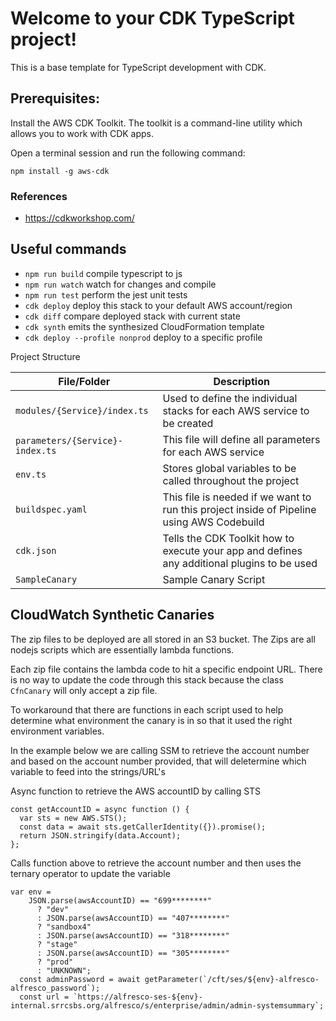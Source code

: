 # Welcome to your CDK TypeScript project!

This is a base template for TypeScript development with CDK.

## Prerequisites:

Install the AWS CDK Toolkit. The toolkit is a command-line utility which allows you to work with CDK apps.

Open a terminal session and run the following command:

```
npm install -g aws-cdk
```

### References

- https://cdkworkshop.com/

## Useful commands

- `npm run build` compile typescript to js
- `npm run watch` watch for changes and compile
- `npm run test` perform the jest unit tests
- `cdk deploy` deploy this stack to your default AWS account/region
- `cdk diff` compare deployed stack with current state
- `cdk synth` emits the synthesized CloudFormation template
- `cdk deploy --profile nonprod` deploy to a specific profile

Project Structure

| File/Folder                     | Description                                                                                 |
| ------------------------------- | ------------------------------------------------------------------------------------------- |
| `modules/{Service}/index.ts`    | Used to define the individual stacks for each AWS service to be created                     |
| `parameters/{Service}-index.ts` | This file will define all parameters for each AWS service                                   |
| `env.ts`                        | Stores global variables to be called throughout the project                                 |
| `buildspec.yaml`                | This file is needed if we want to run this project inside of Pipeline using AWS Codebuild   |
| `cdk.json`                      | Tells the CDK Toolkit how to execute your app and defines any additional plugins to be used |
| `SampleCanary`                  | Sample Canary Script                                                                        |

## CloudWatch Synthetic Canaries

The zip files to be deployed are all stored in an S3 bucket. The Zips are all nodejs scripts which are essentially lambda functions.

Each zip file contains the lambda code to hit a specific endpoint URL. There is no way to update the code through this stack because the class `CfnCanary` will only accept a zip file.

To workaround that there are functions in each script used to help determine what environment the canary is in so that it used the right environment variables.

In the example below we are calling SSM to retrieve the account number and based on the account number provided, that will deletermine which variable to feed into the strings/URL's

Async function to retrieve the AWS accountID by calling STS

```
const getAccountID = async function () {
  var sts = new AWS.STS();
  const data = await sts.getCallerIdentity({}).promise();
  return JSON.stringify(data.Account);
};
```

Calls function above to retrieve the account number and then uses the ternary operator to update the variable

```
var env =
    JSON.parse(awsAccountID) == "699********"
      ? "dev"
      : JSON.parse(awsAccountID) == "407********"
      ? "sandbox4"
      : JSON.parse(awsAccountID) == "318********"
      ? "stage"
      : JSON.parse(awsAccountID) == "305********"
      ? "prod"
      : "UNKNOWN";
  const adminPassword = await getParameter(`/cft/ses/${env}-alfresco-alfresco_password`);
  const url = `https://alfresco-ses-${env}-internal.srrcsbs.org/alfresco/s/enterprise/admin/admin-systemsummary`;
```
